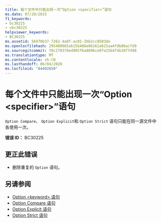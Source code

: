 ```yaml
---
title: 每个文件中只能出现一次“Option <specifier>”语句
ms.date: 07/20/2015
f1_keywords:
- bc30225
- vbc30225
helpviewer_keywords:
- BC30225
ms.assetid: 56970b37-7262-4a8f-ac01-2bb2cc8503de
ms.openlocfilehash: 295480665ab15b488e86162a625aa4fdb86acfd9
ms.sourcegitcommit: f8c270376ed905f6a8896ce0fe25b4f4b38ff498
ms.translationtype: MT
ms.contentlocale: zh-CN
ms.lasthandoff: 06/04/2020
ms.locfileid: "84402650"
---
```

# <a name="option-specifier-statement-can-only-appear-once-per-file"></a>每个文件中只能出现一次“Option \<specifier>”语句
`Option Compare`、 `Option Explicit`和 `Option Strict` 语句只能在同一源文件中各使用一次。  
  
 **错误 ID：** BC30225  
  
## <a name="to-correct-this-error"></a>更正此错误  
  
- 删除重复的 `Option` 语句。  
  
## <a name="see-also"></a>另请参阅

- [Option \<keyword> 语句](../language-reference/statements/option-keyword-statement.md)
- [Option Compare 语句](../language-reference/statements/option-compare-statement.md)
- [Option Explicit 语句](../language-reference/statements/option-explicit-statement.md)
- [Option Strict 语句](../language-reference/statements/option-strict-statement.md)
